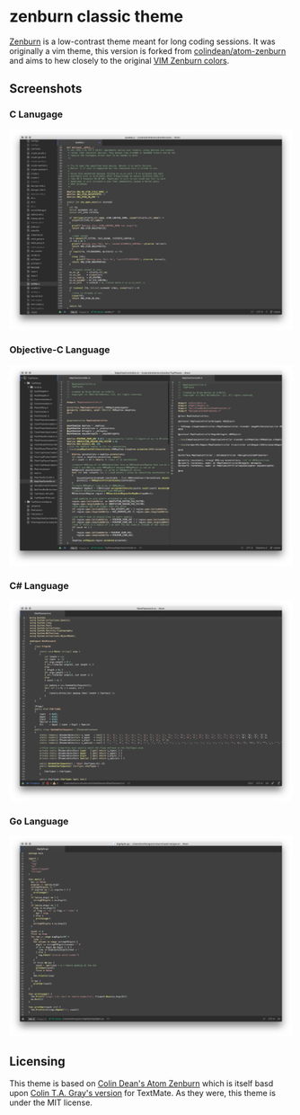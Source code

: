 # zenburn classic theme

[Zenburn](http://kippura.org/zenburnpage/) is a low-contrast theme meant for long coding sessions. It was originally a vim theme, this version is forked from [colindean/atom-zenburn](https://github.com/colindean/atom-zenburn) and aims to hew closely to the original [VIM Zenburn colors](https://github.com/jnurmine/Zenburn/blob/master/colors/zenburn.vim).

## Screenshots

### C Lanugage
![screenshot C language](https://raw.githubusercontent.com/breiter/atom-zenburn/master/c.png)

### Objective-C Language
![screenshot Objective-C language](https://raw.githubusercontent.com/breiter/atom-zenburn/master/obj-c.png)

### C\# Language
![screenshot C# language](https://raw.githubusercontent.com/breiter/atom-zenburn/master/c-sharp.png)

### Go Language
![screenshot Go Language](https://raw.githubusercontent.com/breiter/atom-zenburn/master/go.png)

## Licensing

This theme is based on [Colin Dean's Atom Zenburn](https://github.com/colindean/atom-zenburn) which is itself basd upon [Colin T.A. Gray's version](https://github.com/colinta/zenburn) for TextMate. As they were, this theme is under the MIT license.
